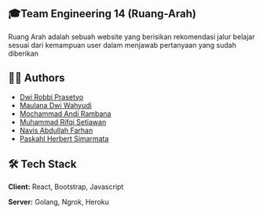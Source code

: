 
## 🎓Team Engineering 14 (Ruang-Arah)

Ruang Arah adalah sebuah website yang berisikan rekomendasi
jalur belajar sesuai dari kemampuan user dalam menjawab pertanyaan
yang sudah diberikan



## 👨‍💻 Authors 

- [Dwi Robbi Prasetyo](https://github.com/nang-dwirobbi)
- [Maulana Dwi Wahyudi](https://github.com/maulanadw)
- [Mochammad Andi Rambana](https://github.com/andirambana)
- [Muhammad Rifqi Setiawan](https://github.com/rifqi142)
- [Navis Abdullah Farhan](https://github.com/N083)
- [Paskahl Herbert Simarmata](https://github.com/PaskahlSimarmata)


## 🛠 Tech Stack 

**Client:** React, Bootstrap, Javascript

**Server:** Golang, Ngrok, Heroku

